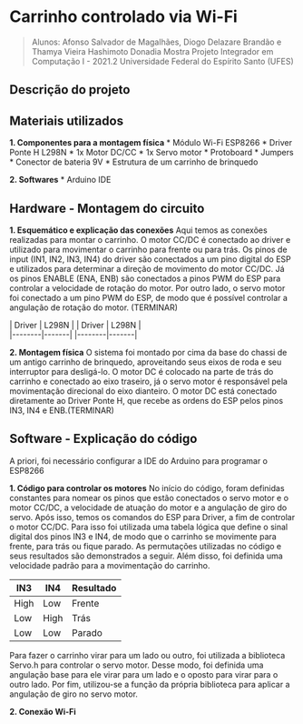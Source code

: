 # Carrinho controlado via Wi-Fi
> Alunos: Afonso Salvador de Magalhães, Diogo Delazare Brandão e Thamya Vieira Hashimoto Donadia 
Mostra Projeto Integrador em Computação I - 2021.2
Universidade Federal do Espírito Santo (UFES) 

## Descrição do projeto 


## Materiais utilizados 
**1. Componentes para a montagem física**
    * Módulo Wi-Fi ESP8266
    * Driver Ponte H L298N
    * 1x Motor DC/CC
    * 1x Servo motor 
    * Protoboard 
    * Jumpers 
    * Conector de bateria 9V
    * Estrutura de um carrinho de brinquedo 

**2. Softwares**
    * Arduino IDE
    
## Hardware - Montagem do circuito 
**1. Esquemático e explicação das conexões** 
Aqui temos as conexões realizadas para montar o carrinho. O motor CC/DC é conectado ao driver e utilizado para movimentar o carrinho para frente ou para trás. Os pinos de input (IN1, IN2, IN3, IN4) do driver são conectados a um pino digital do ESP e utilizados para determinar a direção de movimento do motor CC/DC. Já os pinos ENABLE (ENA, ENB) são conectados a pinos PWM do ESP para controlar a velocidade de rotação do motor. Por outro lado, o servo motor foi conectado a um pino PWM do ESP, de modo que é possível controlar a angulação de rotação do motor. (TERMINAR)

| Driver | L298N |   | Driver | L298N |  
|--------|-------|   |--------|-------|


**2. Montagem física**
O sistema foi montado por cima da base do chassi de um antigo carrinho de brinquedo, aproveitando seus eixos de roda e seu interruptor para desligá-lo. O motor DC é colocado na parte de trás do carrinho e conectado ao eixo traseiro, já o servo motor é responsável pela movimentação direcional do eixo dianteiro. O motor DC está conectado diretamente ao Driver Ponte H, que recebe as ordens do ESP pelos pinos IN3, IN4 e ENB.(TERMINAR)


## Software - Explicação do código
A priori, foi necessário configurar a IDE do Arduino para programar o ESP8266

**1. Código para controlar os motores**
No início do código, foram definidas constantes para nomear os pinos que estão conectados o servo motor e o motor CC/DC, a velocidade de atuação do motor e a angulação de giro do servo. Após isso, temos os comandos do ESP para Driver, a fim de controlar o motor CC/DC. Para isso foi utilizada uma tabela lógica que define o sinal digital dos pinos IN3 e IN4, de modo que o carrinho se movimente para frente, para trás ou fique parado. As permutações utilizadas no código e seus resultados são demonstrados a seguir. Além disso, foi definida uma velocidade padrão para a movimentação do carrinho. 

|  IN3  |  IN4  | Resultado |
|-------|-------|-----------|
| High  |  Low  | Frente    |
|  Low  |  High | Trás      |
|  Low  |  Low  | Parado

Para fazer o carrinho virar para um lado ou outro, foi utilizada a biblioteca Servo.h para controlar o servo motor. Desse modo, foi definida uma angulação base para ele virar para um lado e o oposto para virar para o outro lado. Por fim, utilizou-se a função da própria biblioteca para aplicar a angulação de giro no servo motor.

**2. Conexão Wi-Fi**






